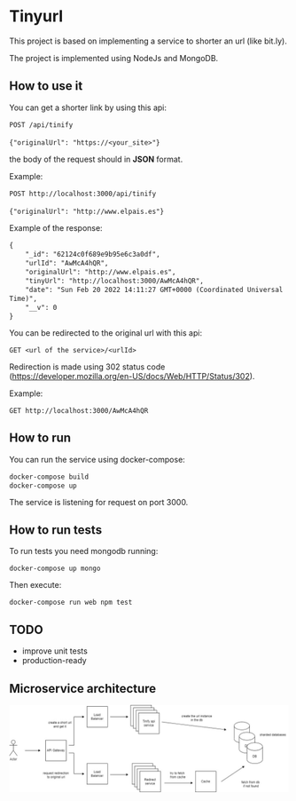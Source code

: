 # Tinyurl
This project is based on implementing a service to shorter an url (like bit.ly).

The project is implemented using NodeJs and MongoDB.

## How to use it
You can get a shorter link by using this api:

```
POST /api/tinify

{"originalUrl": "https://<your_site>"}
```
the body of the request should in **JSON** format.

Example:
```
POST http://localhost:3000/api/tinify

{"originalUrl": "http://www.elpais.es"}
```

Example of the response:

```
{
    "_id": "62124c0f689e9b95e6c3a0df",
    "urlId": "AwMcA4hQR",
    "originalUrl": "http://www.elpais.es",
    "tinyUrl": "http://localhost:3000/AwMcA4hQR",
    "date": "Sun Feb 20 2022 14:11:27 GMT+0000 (Coordinated Universal Time)",
    "__v": 0
}
```

You can be redirected to the original url with this api:
```
GET <url of the service>/<urlId>
```
Redirection is made using 302 status code (https://developer.mozilla.org/en-US/docs/Web/HTTP/Status/302).

Example:
```
GET http://localhost:3000/AwMcA4hQR
```

## How to run

You can run the service using docker-compose:

```
docker-compose build
docker-compose up
```

The service is listening for request on port 3000.

## How to run tests
To run tests you need mongodb running:
```
docker-compose up mongo
```

Then execute:
```
docker-compose run web npm test
```

## TODO
- improve unit tests
- production-ready

## Microservice architecture

![Proposed architecture](https://github.com/jobezic/tinyurl/blob/main/docs/tinyurl_microservices.jpg)
